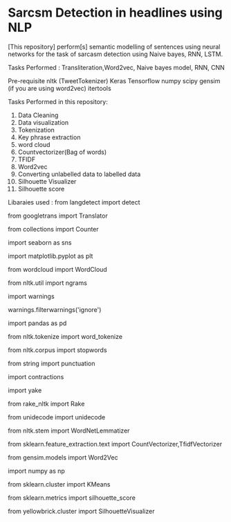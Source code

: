 # Sarcsm Detection in headlines using NLP

[This repository] perform[s] semantic modelling of sentences using neural networks for the task of sarcasm detection using Naive bayes, RNN, LSTM.

Tasks Performed : Transliteration,Word2vec, Naive bayes model, RNN, CNN

Pre-requisite nltk (TweetTokenizer) Keras Tensorflow numpy scipy gensim (if you are using word2vec) itertools

Tasks Performed in this repository:
 1) Data Cleaning
 2) Data visualization
 3) Tokenization
 4) Key phrase extraction
 5) word cloud
 6) Countvectorizer(Bag of words)
 7) TFIDF 
 8) Word2vec
 9) Converting unlabelled data to labelled data
 10) Silhouette Visualizer
 11) Silhouette score
 
 Libaraies used :
 from langdetect import detect

from googletrans import Translator

from collections import Counter

import seaborn as sns

import matplotlib.pyplot as plt

from wordcloud import WordCloud

from nltk.util import ngrams

import warnings

warnings.filterwarnings('ignore')

import pandas as pd

from nltk.tokenize import word_tokenize

from nltk.corpus import stopwords

from string import punctuation

import contractions

import yake

from rake_nltk import Rake

from unidecode import unidecode

from nltk.stem import WordNetLemmatizer

from sklearn.feature_extraction.text import CountVectorizer,TfidfVectorizer

from gensim.models import Word2Vec

import numpy as np

from sklearn.cluster import KMeans

from sklearn.metrics import silhouette_score

from yellowbrick.cluster import SilhouetteVisualizer
 



